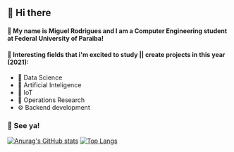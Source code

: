 ## 🖖 Hi there 

#### 🤖 My name is Miguel Rodrigues and I am a Computer Engineering student at Federal University of Paraiba!

#### 📖 Interesting fields that i'm excited to study || create projects in this year (2021):

* 🎲 Data Science
* 🧠 Artificial Inteligence
* 📡 IoT
* 🔗 Operations Research
* ⚙️ Backend development

### 👋 See ya!

[![Anurag's GitHub stats](https://github-readme-stats.vercel.app/api?username=rodriguesms&bg_color=00004F,481658,3C1A7D&show_icons=true&count_private=true&hide=issues&text_color=FFFFFF&title_color=FFFFFF)](https://github.com/anuraghazra/github-readme-stats)
[![Top Langs](https://github-readme-stats.vercel.app/api/top-langs/?username=rodriguesms&bg_color=00004F,481658,3C1A7D&layout=compact&text_color=FFFFFF&title_color=FFFFFF&exclude_repo=Machine-Learning-UW-Course)](https://github.com/anuraghazra/github-readme-stats)
